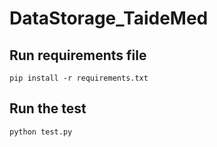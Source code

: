 # DataStorage_TaideMed
## Run requirements file
```
pip install -r requirements.txt
```
## Run the test
```
python test.py
```
